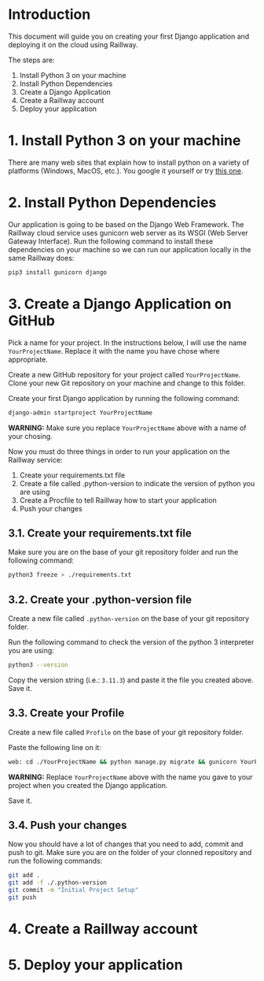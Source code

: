 # Introduction

This document will guide you on creating your first Django application and deploying it on the cloud using Raillway.

The steps are:
1. Install Python 3 on your machine
3. Install Python Dependencies
4. Create a Django Application
5. Create a Raillway account
6. Deploy your application

# 1. Install Python 3 on your machine

There are many web sites that explain how to install python on a variety of platforms (Windows, MacOS, etc.). You google it yourself or try [this one](https://realpython.com/installing-python/).

# 2. Install Python Dependencies

Our application is going to be based on the Django Web Framework. The Raillway cloud service uses gunicorn web server as its WSGI (Web Server Gateway Interface). Run the following command to install these dependencies on your machine so we can run our application locally in the same Raillway does:

```bash
pip3 install gunicorn django
```

# 3. Create a Django Application on GitHub

Pick a name for your project. In the instructions below, I will use the name `YourProjectName`. Replace it with the name you have chose where appropriate.

Create a new GitHub repository for your project called `YourProjectName`. Clone your new Git repository on your machine and change to this folder.


Create your first Django application by running the following command:

```bash
django-admin startproject YourProjectName 
```

**WARNING:** Make sure you replace `YourProjectName` above with a name of your chosing.


Now you must do three things in order to run your application on the Raillway service:
1. Create your requirements.txt file
2. Create a file called .python-version to indicate the version of python you are using
3. Create a Procfile to tell Raillway how to start your application
4. Push your changes

## 3.1. Create your requirements.txt file

Make sure you are on the base of your git repository folder and run the following command:

```bash
python3 freeze > ./requirements.txt
```

## 3.2. Create your .python-version file

Create a new file called `.python-version` on the base of your git repository folder.

Run the following command to check the version of the python 3 interpreter you are using:

```bash
python3 --version
```

Copy the version string (i.e.: `3.11.3`) and paste it the file you created above. Save it.

## 3.3. Create your Profile

Create a new file called `Profile` on the base of your git repository folder.

Paste the following line on it:

```bash
web: cd ./YourProjectName && python manage.py migrate && gunicorn YourProjectName.wsgi
```

**WARNING:** Replace `YourProjectName` above with the name you gave to your project when you created the Django application.

Save it.

## 3.4. Push your changes

Now you should have a lot of changes that you need to add, commit and push to git. Make sure you are on the folder of your clonned repository and run the following commands:

```bash
git add .
git add -f ./.python-version
git commit -m "Initial Project Setup"
git push
```

# 4. Create a Raillway account

# 5. Deploy your application


